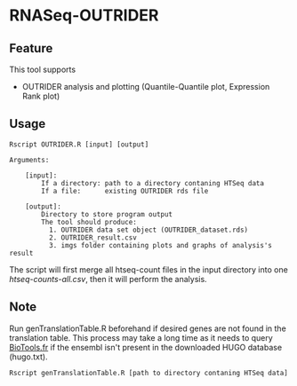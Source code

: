 # RNASeq-OUTRIDER

## Feature
This tool supports  
+ OUTRIDER analysis and plotting (Quantile-Quantile plot, Expression Rank plot)

## Usage
```
Rscript OUTRIDER.R [input] [output]

Arguments:
        
    [input]:
        If a directory: path to a directory contaning HTSeq data
        If a file:      existing OUTRIDER rds file
        
    [output]:
        Directory to store program output
        The tool should produce:
          1. OUTRIDER data set object (OUTRIDER_dataset.rds)
          2. OUTRIDER_result.csv
          3. imgs folder containing plots and graphs of analysis's result   
```
The script will first merge all htseq-count files in the input directory into one *htseq-counts-all.csv*, then it will perform the analysis.

## Note
Run genTranslationTable.R beforehand if desired genes are not found in the translation table. This process may take a long time as it needs to query [BioTools.fr](https://biotools.fr/human/ensembl_symbol_converter) if the ensembl isn't present in the downloaded HUGO database (hugo.txt).
```
Rscript genTranslationTable.R [path to directory contaning HTSeq data]
```
